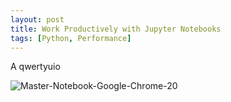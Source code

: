 ```yaml
---
layout: post
title: Work Productively with Jupyter Notebooks
tags: [Python, Performance]
---
```


A qwertyuio



![Master-Notebook-Google-Chrome-20](C:\Users\Nitin.N.Singh\Downloads\Master-Notebook-Google-Chrome-20.gif)